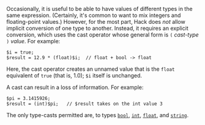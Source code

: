 Occasionally, it is useful to be able to have values of different types in the same expression.  (Certainly, it's common to want to mix
integers and floating-point values.)  However, for the most part, Hack does *not* allow implicit conversion of one type to another.  Instead,
it requires an explicit conversion, which uses the cast operator whose general form is `(` *cast-type* `)` *value*.  For example:

```Hack
$i = true;
$result = 12.9 * (float)$i;  // float + bool -> float
```

Here, the cast operator creates an unnamed value that is the `float` equivalent of `true` (that is, 1.0); `$i` itself is unchanged.

A cast can result in a loss of information.  For example:

```Hack
$pi = 3.1415926;
$result = (int)$pi;   // $result takes on the int value 3
```

The only type-casts permitted are, to types [`bool`](../types/type-conversion.md#conversion-to-bool),
[`int`](../types/type-conversion.md#conversion-to-int), [`float`](../types/type-conversion.md#conversion-to-float),
and [`string`](../types/type-conversion.md#conversion-to-string).
